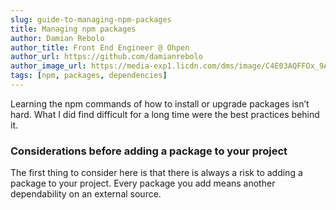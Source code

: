 ```yaml
---
slug: guide-to-managing-npm-packages
title: Managing npm packages
author: Damian Rebolo
author_title: Front End Engineer @ Ohpen
author_url: https://github.com/damianrebolo
author_image_url: https://media-exp1.licdn.com/dms/image/C4E03AQFFOx_9Ax3T-w/profile-displayphoto-shrink_800_800/0/1517240715219?e=1618444800&v=beta&t=9GAMM96A3SSOk1CuMsdwVpZh1KlfkMSi64yqz38Mkjo
tags: [npm, packages, dependencies]
---
```


Learning the npm commands of how to install or upgrade packages isn’t hard. What I did find difficult for a long time were the best practices behind it.

<!--truncate-->

### Considerations before adding a package to your project

The first thing to consider here is that there is always a risk to adding a package to your project. Every package you add means another dependability on an external source.
